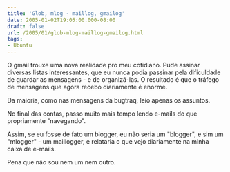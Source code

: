 ```yaml
---
title: 'Glob, mlog - maillog, gmailog'
date: 2005-01-02T19:05:00.000-08:00
draft: false
url: /2005/01/glob-mlog-maillog-gmailog.html
tags: 
- Ubuntu
---
```


O gmail trouxe uma nova realidade pro meu cotidiano. Pude assinar diversas listas interessantes, que eu nunca podia passinar pela dificuldade de guardar as mensagens - e de organizá-las. O resultado é que o tráfego de mensagens que agora recebo diariamente é enorme.  
  
Da maioria, como nas mensagens da bugtraq, leio apenas os assuntos.  
  
No final das contas, passo muito mais tempo lendo e-mails do que propriamente "navegando".  
  
Assim, se eu fosse de fato um blogger, eu não seria um "blogger", e sim um "mlogger" - um maillogger, e relataria o que vejo diariamente na minha caixa de e-mails.  
  
Pena que não sou nem um nem outro.
